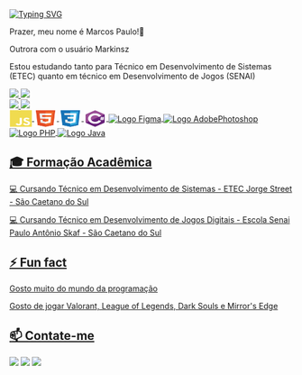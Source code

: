 <div>
<a href="https://git.io/typing-svg"><img src="https://readme-typing-svg.demolab.com?font=Silkscreen&weight=900&duration=2500&pause=700&color=007EF7&background=FF000000&center=true&random=false&width=435&lines=Welcome+to+my+Bio!+(%E3%81%A3+%CD%A1%E1%B5%94%E2%80%AF%E3%85%85+%CD%A1%E1%B5%94)%E3%81%A3!+;Bem+vindo+%C3%A0+minha+Bio!++(%E3%81%A3+%CD%A1%E1%B5%94%E2%80%AF%E3%85%85+%CD%A1%E1%B5%94)%E3%81%A3!+" alt="Typing SVG" /></a>
</div>

<div>
<p>Prazer, meu nome é Marcos Paulo!👋</p>

<p>Outrora com o usuário Markinsz</p>

<p>Estou estudando tanto para Técnico em Desenvolvimento de Sistemas (ETEC) quanto em técnico em Desenvolvimento de Jogos (SENAI)</p>
</div>

<div>
    <a href="https://github.com/Markinsz">
    <img height="180em" src="https://github-readme-stats.vercel.app/api?username=Markinsz&show_icons=true&theme=dark&include_all_commits=true&count_private=true"/>
    <img height="180em" src="https://github-readme-stats.vercel.app/api/top-langs/?username=Markinsz&layout=compact&langs_count=7&theme=dark"/>
</div>
    <div>
        <a href="https://github.com/MarkPSM">
    <img height="180em" src="https://github-readme-stats.vercel.app/api?username=MarkPSM&show_icons=true&theme=dark&include_all_commits=true&count_private=true"/>
    <img height="180em" src="https://github-readme-stats.vercel.app/api/top-langs/?username=MarkPSM&layout=compact&langs_count=7&theme=dark"/>
    </div>
<div>
    <img align="center" alt="Logo JS" height="30" width="40" src="https://raw.githubusercontent.com/devicons/devicon/master/icons/javascript/javascript-plain.svg">
    <img align="center" alt="Logo HTML" height="30" width="40" src="https://raw.githubusercontent.com/devicons/devicon/master/icons/html5/html5-original.svg">
    <img align="center" alt="Logo CSS" height="30" width="40" src="https://raw.githubusercontent.com/devicons/devicon/master/icons/css3/css3-original.svg">
    <img align="center" alt="Logo Csharp" height="30" width="40" src="https://raw.githubusercontent.com/devicons/devicon/master/icons/csharp/csharp-original.svg">
    <img align="center"  alt="Logo Figma" height="30" width="40" src="https://cdn.jsdelivr.net/gh/devicons/devicon/icons/figma/figma-original.svg"/>
    <img align="center"  alt="Logo AdobePhotoshop" height="30" width="40"src="https://skillicons.dev/icons?i=ps"/>
    <img align="center" alt="Logo PHP" height="40" width="40" src="https://cdn.jsdelivr.net/gh/devicons/devicon@latest/icons/php/php-original.svg"/>
    <img align="center" alt="Logo Java" height="40" width="30" src="https://cdn.jsdelivr.net/gh/devicons/devicon@latest/icons/java/java-original.svg" />
</div>

<div>
  <h2>🎓 Formação Acadêmica</h2> 
    <p>💻 Cursando Técnico em Desenvolvimento de Sistemas - ETEC Jorge Street - São Caetano do Sul</p> 
    <p>💻 Cursando Técnico em Desenvolvimento de Jogos Digitais - Escola Senai Paulo Antônio Skaf - São Caetano do Sul</p> 
</div>

<div>
  <h2>⚡ Fun fact</h2>
  <p>Gosto muito do mundo da programação</p>
  <p>Gosto de jogar Valorant, League of Legends, Dark Souls e Mirror's Edge</p>
</div>

<div>
  <h2>📫 Contate-me</h2>
  <a href="https://discord.gg/bGrKFmtgCE" target="_blank"><img src="https://img.shields.io/badge/Discord-7289DA?style=for-the-badge&logo=discord&logoColor=white" target="_blank"></a> 
  <a href = "mailto:markins.psm@gmail.com"><img src="https://img.shields.io/badge/Gmail-D14836?style=for-the-badge&logo=gmail&logoColor=white" target="_blank"></a>
  <a href="https://www.linkedin.com/in/marcos-paulo-santana-macedo-4825632bb/" target="_blank"><img src="https://img.shields.io/badge/-LinkedIn-%230077B5?style=for-the-badge&logo=linkedin&logoColor=white" target="_blank"></a>
</div>
